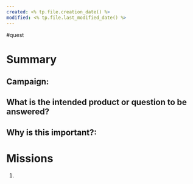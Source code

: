 ```yaml
---
created: <% tp.file.creation_date() %> 
modified: <% tp.file.last_modified_date() %>
---
```

#quest 
# Summary
## Campaign: 

## What is the intended product or question to be answered?

## Why is this important?:

# Missions
1.
